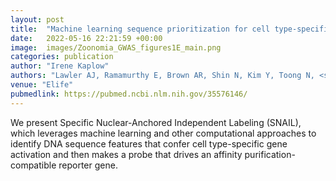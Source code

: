 ```yaml
---
layout: post
title:  "Machine learning sequence prioritization for cell type-specific enhancer design."
date:   2022-05-16 22:21:59 +00:00
image:  images/Zoonomia_GWAS_figures1E_main.png
categories: publication
author: "Irene Kaplow"
authors: "Lawler AJ, Ramamurthy E, Brown AR, Shin N, Kim Y, Toong N, <strong>Kaplow IM</strong>, Wirthlin M, Zhang X, Fox G, Wade K, He J, Ozturk BE, Byrne LC, Stauffer WR, Fish KN, Pfenning AR"
venue: "Elife"
pubmedlink: https://pubmed.ncbi.nlm.nih.gov/35576146/
---
```

We present Specific Nuclear-Anchored Independent Labeling (SNAIL), which leverages machine learning and other computational approaches to identify DNA sequence features that confer cell type-specific gene activation and then makes a probe that drives an affinity purification-compatible reporter gene.
